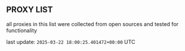 ## PROXY LIST

all proxies in this list were collected from open sources and tested for functionality

last update: `2025-03-22 18:00:25.401472+00:00` UTC